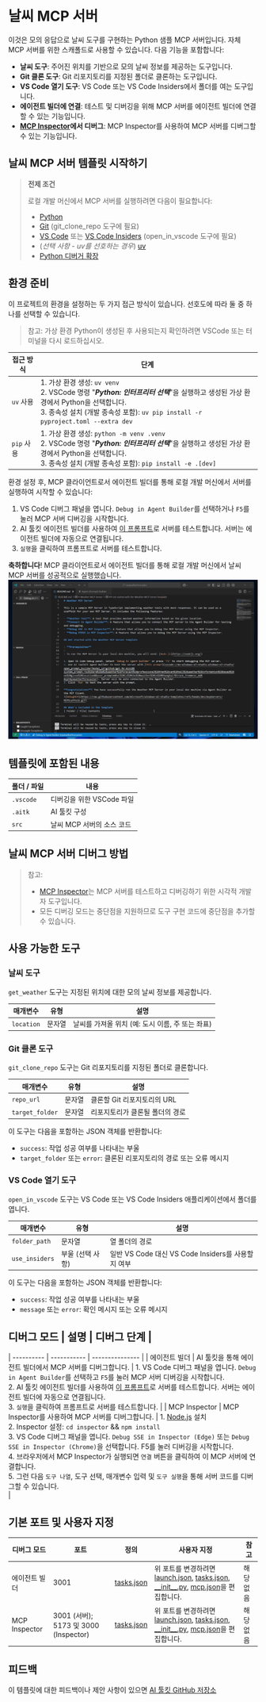 # 날씨 MCP 서버

이것은 모의 응답으로 날씨 도구를 구현하는 Python 샘플 MCP 서버입니다. 자체 MCP 서버를 위한 스캐폴드로 사용할 수 있습니다. 다음 기능을 포함합니다:

- **날씨 도구**: 주어진 위치를 기반으로 모의 날씨 정보를 제공하는 도구입니다.
- **Git 클론 도구**: Git 리포지토리를 지정된 폴더로 클론하는 도구입니다.
- **VS Code 열기 도구**: VS Code 또는 VS Code Insiders에서 폴더를 여는 도구입니다.
- **에이전트 빌더에 연결**: 테스트 및 디버깅을 위해 MCP 서버를 에이전트 빌더에 연결할 수 있는 기능입니다.
- **[MCP Inspector](https://github.com/modelcontextprotocol/inspector)에서 디버그**: MCP Inspector를 사용하여 MCP 서버를 디버그할 수 있는 기능입니다.

## 날씨 MCP 서버 템플릿 시작하기

> **전제 조건**
>
> 로컬 개발 머신에서 MCP 서버를 실행하려면 다음이 필요합니다:
>
> - [Python](https://www.python.org/)
> - [Git](https://git-scm.com/) (git_clone_repo 도구에 필요)
> - [VS Code](https://code.visualstudio.com/) 또는 [VS Code Insiders](https://code.visualstudio.com/insiders/) (open_in_vscode 도구에 필요)
> - (*선택 사항 - uv를 선호하는 경우*) [uv](https://github.com/astral-sh/uv)
> - [Python 디버거 확장](https://marketplace.visualstudio.com/items?itemName=ms-python.debugpy)

## 환경 준비

이 프로젝트의 환경을 설정하는 두 가지 접근 방식이 있습니다. 선호도에 따라 둘 중 하나를 선택할 수 있습니다.

> 참고: 가상 환경 Python이 생성된 후 사용되는지 확인하려면 VSCode 또는 터미널을 다시 로드하십시오.

| 접근 방식 | 단계 |
| -------- | ----- |
| `uv` 사용 | 1. 가상 환경 생성: `uv venv` <br>2. VSCode 명령 "***Python: 인터프리터 선택***"을 실행하고 생성된 가상 환경에서 Python을 선택합니다. <br>3. 종속성 설치 (개발 종속성 포함): `uv pip install -r pyproject.toml --extra dev` |
| `pip` 사용 | 1. 가상 환경 생성: `python -m venv .venv` <br>2. VSCode 명령 "***Python: 인터프리터 선택***"을 실행하고 생성된 가상 환경에서 Python을 선택합니다.<br>3. 종속성 설치 (개발 종속성 포함): `pip install -e .[dev]` | 

환경 설정 후, MCP 클라이언트로서 에이전트 빌더를 통해 로컬 개발 머신에서 서버를 실행하여 시작할 수 있습니다:
1. VS Code 디버그 패널을 엽니다. `Debug in Agent Builder`를 선택하거나 `F5`를 눌러 MCP 서버 디버깅을 시작합니다.
2. AI 툴킷 에이전트 빌더를 사용하여 [이 프롬프트](vscode://ms-windows-ai-studio.windows-ai-studio/open_prompt_builder?model_id=github/gpt-4o-mini&system_prompt=You%20are%20a%20weather%20forecast%20professional%20that%20can%20tell%20weather%20information%20based%20on%20given%20location&user_prompt=What%20is%20the%20weather%20in%20Shanghai?&track_from=vsc_md&mcp=github_mcp_server)로 서버를 테스트합니다. 서버는 에이전트 빌더에 자동으로 연결됩니다.
3. `실행`을 클릭하여 프롬프트로 서버를 테스트합니다.

**축하합니다**! MCP 클라이언트로서 에이전트 빌더를 통해 로컬 개발 머신에서 날씨 MCP 서버를 성공적으로 실행했습니다.
![DebugMCP](https://raw.githubusercontent.com/microsoft/windows-ai-studio-templates/refs/heads/dev/mcpServers/mcp_debug.gif)

## 템플릿에 포함된 내용

| 폴더 / 파일| 내용 |
| ------------ | -------------------------------------------- |
| `.vscode`    | 디버깅을 위한 VSCode 파일 |
| `.aitk`      | AI 툴킷 구성 |
| `src`        | 날씨 MCP 서버의 소스 코드 |

## 날씨 MCP 서버 디버그 방법

> 참고:
> - [MCP Inspector](https://github.com/modelcontextprotocol/inspector)는 MCP 서버를 테스트하고 디버깅하기 위한 시각적 개발자 도구입니다.
> - 모든 디버깅 모드는 중단점을 지원하므로 도구 구현 코드에 중단점을 추가할 수 있습니다.

## 사용 가능한 도구

### 날씨 도구
`get_weather` 도구는 지정된 위치에 대한 모의 날씨 정보를 제공합니다.

| 매개변수 | 유형 | 설명 |
| --------- | ---- | ----------- |
| `location` | 문자열 | 날씨를 가져올 위치 (예: 도시 이름, 주 또는 좌표) |

### Git 클론 도구
`git_clone_repo` 도구는 Git 리포지토리를 지정된 폴더로 클론합니다.

| 매개변수 | 유형 | 설명 |
| --------- | ---- | ----------- |
| `repo_url` | 문자열 | 클론할 Git 리포지토리의 URL |
| `target_folder` | 문자열 | 리포지토리가 클론될 폴더의 경로 |

이 도구는 다음을 포함하는 JSON 객체를 반환합니다:
- `success`: 작업 성공 여부를 나타내는 부울
- `target_folder` 또는 `error`: 클론된 리포지토리의 경로 또는 오류 메시지

### VS Code 열기 도구
`open_in_vscode` 도구는 VS Code 또는 VS Code Insiders 애플리케이션에서 폴더를 엽니다.

| 매개변수 | 유형 | 설명 |
| --------- | ---- | ----------- |
| `folder_path` | 문자열 | 열 폴더의 경로 |
| `use_insiders` | 부울 (선택 사항) | 일반 VS Code 대신 VS Code Insiders를 사용할지 여부 |

이 도구는 다음을 포함하는 JSON 객체를 반환합니다:
- `success`: 작업 성공 여부를 나타내는 부울
- `message` 또는 `error`: 확인 메시지 또는 오류 메시지

## 디버그 모드 | 설명 | 디버그 단계 |
| ---------- | ----------- | --------------- |
| 에이전트 빌더 | AI 툴킷을 통해 에이전트 빌더에서 MCP 서버를 디버그합니다. | 1. VS Code 디버그 패널을 엽니다. `Debug in Agent Builder`를 선택하고 `F5`를 눌러 MCP 서버 디버깅을 시작합니다.<br>2. AI 툴킷 에이전트 빌더를 사용하여 [이 프롬프트](vscode://ms-windows-ai-studio.windows-ai-studio/open_prompt_builder?model_id=github/gpt-4o-mini&system_prompt=You%20are%20a%20weather%20forecast%20professional%20that%20can%20tell%20weather%20information%20based%20on%20given%20location&user_prompt=What%20is%20the%20weather%20in%20Shanghai?&track_from=vsc_md&mcp=github_mcp_server)로 서버를 테스트합니다. 서버는 에이전트 빌더에 자동으로 연결됩니다.<br>3. `실행`을 클릭하여 프롬프트로 서버를 테스트합니다. |
| MCP Inspector | MCP Inspector를 사용하여 MCP 서버를 디버그합니다. | 1. [Node.js](https://nodejs.org/) 설치<br> 2. Inspector 설정: `cd inspector` && `npm install` <br> 3. VS Code 디버그 패널을 엽니다. `Debug SSE in Inspector (Edge)` 또는 `Debug SSE in Inspector (Chrome)`을 선택합니다. F5를 눌러 디버깅을 시작합니다.<br> 4. 브라우저에서 MCP Inspector가 실행되면 `연결` 버튼을 클릭하여 이 MCP 서버에 연결합니다.<br> 5. 그런 다음 `도구 나열`, 도구 선택, 매개변수 입력 및 `도구 실행`을 통해 서버 코드를 디버그할 수 있습니다.<br> |

## 기본 포트 및 사용자 지정

| 디버그 모드 | 포트 | 정의 | 사용자 지정 | 참고 |
| ---------- | ----- | ------------ | -------------- |-------------- |
| 에이전트 빌더 | 3001 | [tasks.json](.vscode/tasks.json) | 위 포트를 변경하려면 [launch.json](.vscode/launch.json), [tasks.json](.vscode/tasks.json), [\_\_init\_\_.py](src/__init__.py), [mcp.json](.aitk/mcp.json)을 편집합니다. | 해당 없음 |
| MCP Inspector | 3001 (서버); 5173 및 3000 (Inspector) | [tasks.json](.vscode/tasks.json) | 위 포트를 변경하려면 [launch.json](.vscode/launch.json), [tasks.json](.vscode/tasks.json), [\_\_init\_\_.py](src/__init__.py), [mcp.json](.aitk/mcp.json)을 편집합니다. | 해당 없음 |

## 피드백

이 템플릿에 대한 피드백이나 제안 사항이 있으면 [AI 툴킷 GitHub 저장소](https://github.com/microsoft/vscode-ai-toolkit/issues)